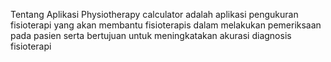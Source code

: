 Tentang Aplikasi
Physiotherapy calculator adalah aplikasi pengukuran fisioterapi yang akan membantu fisioterapis dalam melakukan pemeriksaan pada pasien serta bertujuan untuk meningkatakan akurasi diagnosis fisioterapi